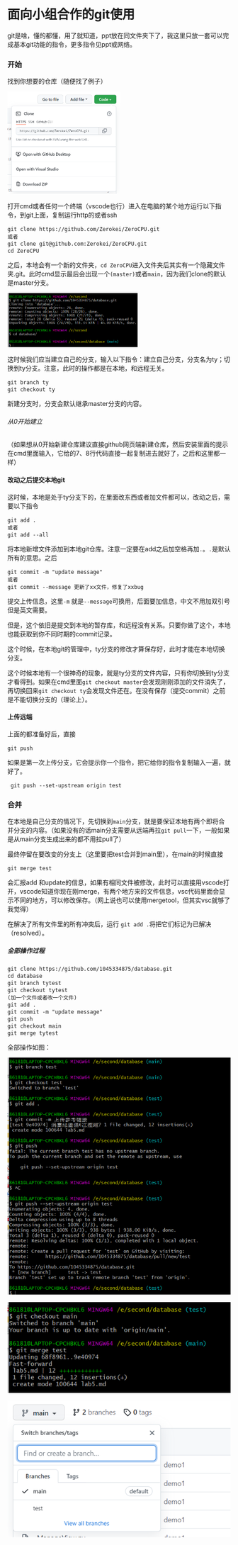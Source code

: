 # 面向小组合作的git使用

git是啥，懂的都懂，用了就知道，ppt放在同文件夹下了，我这里只放一套可以完成基本git功能的指令，更多指令见ppt或网络。

### 开始

找到你想要的仓库（随便找了例子）

<img src="面向小组合作的git使用.assets/image-20220414140449414.png" alt="image-20220414140449414" style="zoom:50%;" />

打开cmd或者任何一个终端（vscode也行）进入在电脑的某个地方运行以下指令，到git上面，复制运行http的或者ssh

```
git clone https://github.com/Zerokei/ZeroCPU.git
或者
git clone git@github.com:Zerokei/ZeroCPU.git
cd ZeroCPU
```

之后，本地会有一个新的文件夹，`cd ZeroCPU`进入文件夹后其实有一个隐藏文件夹.git。此时cmd显示最后会出现一个`(master)`或者`main`，因为我们clone的默认是master分支。

<img src="面向小组合作的git使用.assets/image-20220414142420282.png" alt="image-20220414142420282" style="zoom:50%;" />

这时候我们应当建立自己的分支，输入以下指令：建立自己分支，分支名为ty；切换到ty分支。注意，此时的操作都是在本地，和远程无关。

```
git branch ty
git checkout ty
```

新建分支时，分支会默认继承master分支的内容。

###### 从0开始建立

（如果想从0开始新建仓库建议直接github网页端新建仓库，然后安装里面的提示在cmd里面输入，它给的7、8行代码直接一起复制进去就好了，之后和这里都一样）

#### 改动之后提交本地git

这时候，本地是处于ty分支下的，在里面改东西或者加文件都可以，改动之后，需要以下指令

```
git add .
或者
git add --all
```

将本地新增文件添加到本地git仓库。注意一定要在add之后加空格再加`.`。`.`是默认所有的意思。之后

```
git commit -m "update message"
或者
git commit --message 更新了xx文件，修复了xxbug
```

提交上传信息，这里`-m` 就是`--message`可换用，后面要加信息，中文不用加双引号但是英文需要。

但是，这个依旧是提交到本地的暂存库，和远程没有关系。只要你做了这个，本地也能获取到你不同时期的commit记录。

这个时候，在本地git的管理中，ty分支的修改才算保存好，此时才能在本地切换分支。

这个时候本地有一个很神奇的现象，就是ty分支的文件内容，只有你切换到ty分支才看得到。如果在cmd里面`git checkout master`会发现刚刚添加的文件消失了，再切换回来`git checkout ty`会发现文件还在。在没有保存（提交commit）之前是不能切换分支的（理论上）。

#### 上传远端

上面的都准备好后，直接

```
git push
```

如果是第一次上传分支，它会提示你一个指令，把它给你的指令复制输入一遍，就好了。

```
 git push --set-upstream origin test
```

### 合并

在本地是自己分支的情况下，先切换到`main`分支，就是要保证本地有两个即将合并分支的内容。（如果没有的话main分支需要从远端再拉`git pull`一下，一般如果是从main分支生成出来的都不用拉pull了）

最终停留在要改变的分支上（这里要把test合并到main里），在main的时候直接

```
git merge test
```

会汇报add 和update的信息，如果有相同文件被修改，此时可以直接用vscode打开，vscode知道你现在刚merge，有两个地方来的文件信息，vsc代码里面会显示不同的地方，可以修改保存。（网上说也可以使用mergetool，但其实vsc就够了我觉得）

在解决了所有文件里的所有冲突后，运行 `git add .`将把它们标记为已解决（resolved）。

##### 全部操作过程

```
git clone https://github.com/1045334875/database.git
cd database
git branch tytest
git checkout tytest
(加一个文件或者改一个文件)
git add .
git commit -m "update message"
git push
git checkout main
git merge tytest
```

全部操作如图：

![image-20220414142730778](面向小组合作的git使用.assets/image-20220414142730778.png)

![image-20220414142854925](面向小组合作的git使用.assets/image-20220414142854925.png)

![image-20220414144222999](面向小组合作的git使用.assets/image-20220414144222999.png)